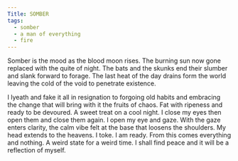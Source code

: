 ```yaml
---
Title: SOMBER
tags:
  - somber
  - a man of everything
  - fire
---
```

Somber is the mood as the blood moon rises. The burning sun now gone replaced with the quite of night. The bats and the skunks end their slumber and slank forward to forage. The last heat of the day drains form the world leaving the cold of the void to penetrate existence.

I lyeath and fake it all in resignation to forgoing old habits and embracing the change that will bring with it the fruits of chaos. Fat with ripeness and ready to be devoured. A sweet treat on a cool night. I close my eyes then open them and close them again. I open my eye and gaze. With the gaze enters clarity, the calm vibe felt at the base that loosens the shoulders. My head extends to the heavens. I toke. I am ready. From this comes everything and nothing. A weird state for a weird time. I shall find peace and it will be a reflection of myself.
